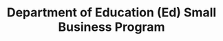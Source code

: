 ---
title: "Department of Education (Ed) Small Business Program"
description: "The Office of Small and Disadvantaged Business Utilization (OSDBU) works as an advocate to maximize participation of small businesses in Department contracts, through outreach to the business community and partnerships with Department offices to develop and implement acquisition strategies for achieving ED’s mission."
url-link: "https://www2.ed.gov/about/offices/list/ofo/osdbu/index.html"
type: "HTML"
gov-only: "false"
is-external: "true"
publication-date: "January 01, 2023"
reading-time: "5"
resource-type: "Information Slick"
filter: "small-business"
audience: "industry-all-businesses"
branded-offerings: "small-business-support"
---